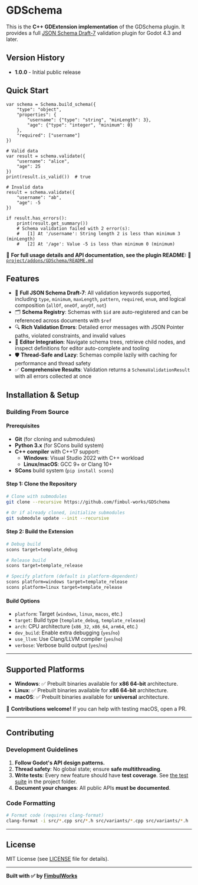 # GDSchema

This is the **C++ GDExtension implementation** of the GDSchema plugin. It provides a full [JSON Schema Draft-7](https://json-schema.org/) validation plugin for Godot 4.3 and later.

## Version History

- **1.0.0** - Initial public release

## Quick Start

```gdscript
var schema = Schema.build_schema({
    "type": "object",
    "properties": {
        "username": {"type": "string", "minLength": 3},
        "age": {"type": "integer", "minimum": 0}
    },
    "required": ["username"]
})

# Valid data
var result = schema.validate({
    "username": "alice",
    "age": 25
})
print(result.is_valid())  # true

# Invalid data
result = schema.validate({
    "username": "ab",
    "age": -5
})

if result.has_errors():
    print(result.get_summary())
    # Schema validation failed with 2 error(s):
    #   [1] At '/username': String length 2 is less than minimum 3 (minLength)
    #   [2] At '/age': Value -5 is less than minimum 0 (minimum)
```

📌 **For full usage details and API documentation, see the plugin README:**
📂 [`project/addons/GDSchema/README.md`](project/addons/GDSchema/README.md)

## Features

* 📏 **Full JSON Schema Draft-7**: All validation keywords supported, including `type`, `minimum`, `maxLength`, `pattern`, `required`, `enum`, and logical composition (`allOf`, `oneOf`, `anyOf`, `not`)
* 🗂️ **Schema Registry**: Schemas with `$id` are auto-registered and can be referenced across documents with `$ref`
* 🔍 **Rich Validation Errors**: Detailed error messages with JSON Pointer paths, violated constraints, and invalid values
* 🧩 **Editor Integration**: Navigate schema trees, retrieve child nodes, and inspect definitions for editor auto-complete and tooling
* 🛡️ **Thread-Safe and Lazy**: Schemas compile lazily with caching for performance and thread safety
* ✅ **Comprehensive Results**: Validation returns a `SchemaValidationResult` with all errors collected at once

## Installation & Setup

### **Building From Source**

#### **Prerequisites**
- **Git** (for cloning and submodules)
- **Python 3.x** (for SCons build system)
- **C++ compiler** with C++17 support:
  - **Windows**: Visual Studio 2022 with C++ workload
  - **Linux/macOS**: GCC 9+ or Clang 10+
- **SCons** build system (`pip install scons`)

#### **Step 1: Clone the Repository**
```bash
# Clone with submodules
git clone --recursive https://github.com/fimbul-works/GDSchema

# Or if already cloned, initialize submodules
git submodule update --init --recursive
```

#### **Step 2: Build the Extension**
```bash
# Debug build
scons target=template_debug

# Release build
scons target=template_release

# Specify platform (default is platform-dependent)
scons platform=windows target=template_release
scons platform=linux target=template_release
```

#### **Build Options**
- `platform`: Target (`windows`, `linux`, `macos`, etc.)
- `target`: Build type (`template_debug`, `template_release`)
- `arch`: CPU architecture (`x86_32`, `x86_64`, `arm64`, etc.)
- `dev_build`: Enable extra debugging (`yes`/`no`)
- `use_llvm`: Use Clang/LLVM compiler (`yes`/`no`)
- `verbose`: Verbose build output (`yes`/`no`)

---

## Supported Platforms

- **Windows**: ✅ Prebuilt binaries available for **x86 64-bit** architecture.
- **Linux**: ✅ Prebuilt binaries available for **x86 64-bit** architecture.
- **macOS**: ✅ Prebuilt binaries available for **universal** architecture.

📌 **Contributions welcome!** If you can help with testing macOS, open a PR.

---

## **Contributing**

### **Development Guidelines**
1. **Follow Godot's API design patterns.**
4. **Thread safety**: No global state; ensure **safe multithreading**.
5. **Write tests**: Every new feature should have **test coverage**. See [the test suite](project/tests/) in the project folder.
6. **Document your changes**: All public APIs **must be documented**.

### **Code Formatting**
```bash
# Format code (requires clang-format)
clang-format -i src/*.cpp src/*.h src/variants/*.cpp src/variants/*.h
```

---

## **License**

MIT License (see [LICENSE](LICENSE) file for details).

---

**Built with ✅ by [FimbulWorks](https://github.com/fimbul-works)**
